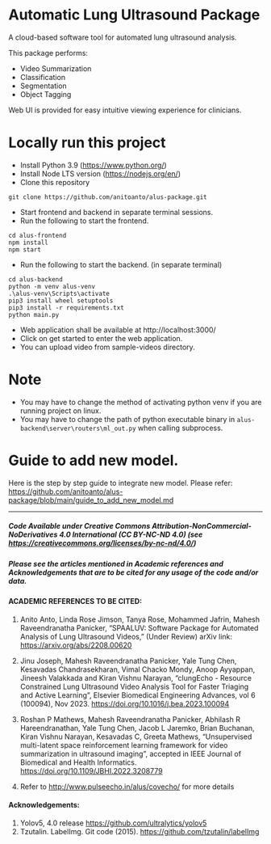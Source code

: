 # Automatic Lung Ultrasound Package

A cloud-based software tool for automated lung ultrasound analysis.

This package performs:

- Video Summarization
- Classification
- Segmentation
- Object Tagging

Web UI is provided for easy intuitive viewing experience for clinicians.

# Locally run this project

- Install Python 3.9 (https://www.python.org/)
- Install Node LTS version (https://nodejs.org/en/)
- Clone this repository

```
git clone https://github.com/anitoanto/alus-package.git
```

- Start frontend and backend in separate terminal sessions.
- Run the following to start the frontend.

```
cd alus-frontend
npm install
npm start
```

- Run the following to start the backend.
  (in separate terminal)

```
cd alus-backend
python -m venv alus-venv
.\alus-venv\Scripts\activate
pip3 install wheel setuptools
pip3 install -r requirements.txt
python main.py
```

- Web application shall be available at http://localhost:3000/
- Click on get started to enter the web application.
- You can upload video from sample-videos directory.

# Note
- You may have to change the method of activating python venv if you are running project on linux.
- You may have to change the path of python executable binary in `alus-backend\server\routers\ml_out.py` when calling subprocess.

# Guide to add new model.

Here is the step by step guide to integrate new model. Please refer: https://github.com/anitoanto/alus-package/blob/main/guide_to_add_new_model.md

<hr>

##### Code Available under Creative Commons Attribution-NonCommercial-NoDerivatives 4.0 International (CC BY-NC-ND 4.0) (see https://creativecommons.org/licenses/by-nc-nd/4.0/)

##### Please see the articles mentioned in Academic references and Acknowledgements that are to be cited for any usage of the code and/or data.

#### ACADEMIC REFERENCES TO BE CITED:
1. Anito Anto, Linda Rose Jimson, Tanya Rose, Mohammed Jafrin, Mahesh Raveendranatha Panicker, “SPAALUV: Software Package for Automated Analysis of Lung Ultrasound Videos,” (Under Review) arXiv link: https://arxiv.org/abs/2208.00620 

2. Jinu Joseph, Mahesh Raveendranatha Panicker, Yale Tung Chen, Kesavadas Chandrasekharan, Vimal Chacko Mondy, Anoop Ayyappan, Jineesh Valakkada and Kiran Vishnu Narayan, “clungEcho - Resource Constrained Lung Ultrasound Video Analysis Tool for Faster Triaging and Active Learning”, Elsevier Biomedical Engineering Advances, vol 6 (100094), Nov 2023. https://doi.org/10.1016/j.bea.2023.100094 

3. Roshan P Mathews, Mahesh Raveendranatha Panicker, Abhilash R Hareendranathan, Yale Tung Chen, Jacob L Jaremko, Brian Buchanan, Kiran Vishnu Narayan, Kesavadas C, Greeta Mathews, “Unsupervised multi-latent space reinforcement learning framework for video summarization in ultrasound imaging”, accepted in IEEE Journal of Biomedical and Health Informatics. https://doi.org/10.1109/JBHI.2022.3208779

4. Refer to http://www.pulseecho.in/alus/covecho/ for more details

#### Acknowledgements:

1. Yolov5, 4.0 release https://github.com/ultralytics/yolov5
2. Tzutalin. LabelImg. Git code (2015). https://github.com/tzutalin/labelImg
